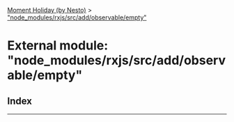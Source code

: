 [Moment Holiday (by Nesto)](../README.md) > ["node_modules/rxjs/src/add/observable/empty"](../modules/_node_modules_rxjs_src_add_observable_empty_.md)

# External module: "node_modules/rxjs/src/add/observable/empty"

## Index

---

